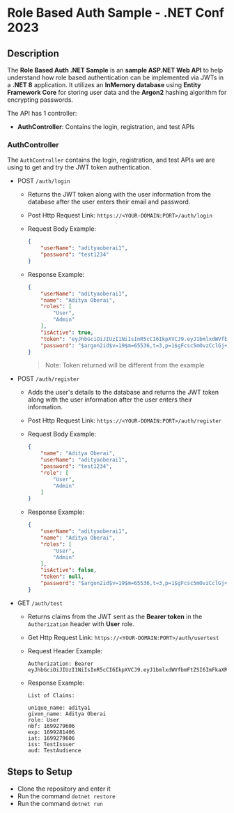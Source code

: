 # Role Based Auth Sample - .NET Conf 2023

## Description

The **Role Based Auth .NET Sample** is an **sample ASP.NET Web API** to help understand how role based authentication can be implemented via JWTs in a **.NET 8** application. It utilizes an **InMemory database** using **Entity Framework Core** for storing user data and the **Argon2** hashing algorithm for encrypting passwords.

The API has 1 controller:

- **AuthController**: Contains the login, registration, and test APIs

### AuthController

The `AuthController` contains the login, registration, and test APIs we are using to get and try the JWT token authentication.

* POST `/auth/login`

    * Returns the JWT token along with the user information from the database after the user enters their email and password.
    * Post Http Request Link: `https://<YOUR-DOMAIN:PORT>/auth/login`
    * Request Body Example:

        ```json
        {
            "userName": "adityaoberai1",
            "password": "test1234"
        }
        ```

    * Response Example:

        ```json
        {
            "userName": "adityaoberai1",
            "name": "Aditya Oberai",
            "roles": [
                "User",
                "Admin"
            ],
            "isActive": true,
            "token": "eyJhbGciOiJIUzI1NiIsInR5cCI6IkpXVCJ9.eyJ1bmlxdWVfbmFtZSI6ImFkaXR5YW9iZXJhaTEiLCJnaXZlbl9uYW1lIjoiQWRpdHlhIE9iZXJhaSIsInJvbGUiOlsiVXNlciIsIkFkbWluIl0sIm5iZiI6MTY5OTI3OTQyNywiZXhwIjoxNjk5MjgxMjI3LCJpYXQiOjE2OTkyNzk0MjcsImlzcyI6IlRlc3RJc3N1ZXIiLCJhdWQiOiJUZXN0QXVkaWVuY2UifQ.d9bAAqm1iHWmf7klIBWA2tFf2Pkvzfkee1lBvhv0_Ag",
            "password": "$argon2id$v=19$m=65536,t=3,p=1$gFcsc5mOvzCclGj+o2CqeQ$TBCPrC6HW1+kCmtCc7vai9JJv3SOgPQK/mMjiJf7X8M"
        }
        ```
         
        > Note: Token returned will be different from the example

* POST `/auth/register`

    * Adds the user's details to the database and returns the JWT token along with the user information after the user enters their information.
    * Post Http Request Link: `https://<YOUR-DOMAIN:PORT>/auth/register`
    * Request Body Example:

        ```json
        {
            "name": "Aditya Oberai",
            "userName": "adityaoberai1",
            "password": "test1234",
            "role": [
                "User", 
                "Admin"
            ]
        }
        ```

    * Response Example:

        ```json
        {
            "userName": "adityaoberai1",
            "name": "Aditya Oberai",
            "roles": [
                "User",
                "Admin"
            ],
            "isActive": false,
            "token": null,
            "password": "$argon2id$v=19$m=65536,t=3,p=1$gFcsc5mOvzCclGj+o2CqeQ$TBCPrC6HW1+kCmtCc7vai9JJv3SOgPQK/mMjiJf7X8M"
        }
        ```

* GET `/auth/test`

    * Returns claims from the JWT sent as the **Bearer token** in the `Authorization` header with **User** role.
    * Get Http Request Link: `https://<YOUR-DOMAIN:PORT>/auth/usertest`
    * Request Header Example:

        ```
        Authorization: Bearer eyJhbGciOiJIUzI1NiIsInR5cCI6IkpXVCJ9.eyJ1bmlxdWVfbmFtZSI6ImFkaXR5YTEiLCJnaXZlbl9uYW1lIjoiQWRpdHlhIE9iZXJhaSIsInJvbGUiOiJVc2VyIiwibmJmIjoxNjk5Mjc5NjA2LCJleHAiOjE2OTkyODE0MDYsImlhdCI6MTY5OTI3OTYwNiwiaXNzIjoiVGVzdElzc3VlciIsImF1ZCI6IlRlc3RBdWRpZW5jZSJ9.JpCzjncNg14Ptx1c1fRt4fZmUAIcuBSowL_WoVYZo6s
        ```
    
    * Response Example:

        ```
        List of Claims: 

        unique_name: aditya1
        given_name: Aditya Oberai
        role: User
        nbf: 1699279606
        exp: 1699281406
        iat: 1699279606
        iss: TestIssuer
        aud: TestAudience
        ```

## Steps to Setup

- Clone the repository and enter it
- Run the command `dotnet restore`
- Run the command `dotnet run`